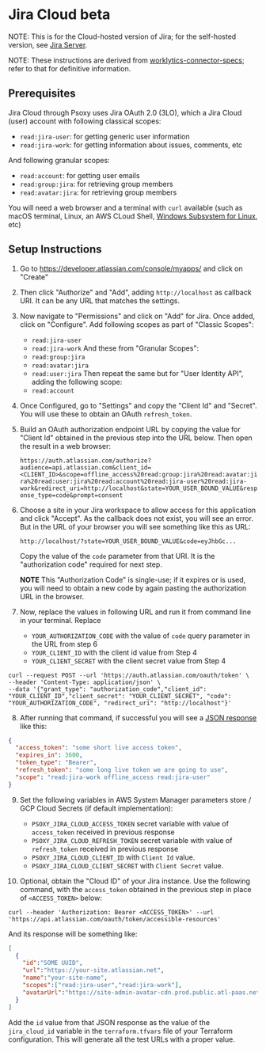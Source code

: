 # Jira Cloud **beta**

NOTE: This is for the Cloud-hosted version of Jira; for the self-hosted version, see [Jira Server](jira-server.md).

NOTE: These instructions are derived from [worklytics-connector-specs](../../../infra/modules/worklytics-connector-specs/main.tf); refer to that for definitive information.

## Prerequisites

Jira Cloud through Psoxy uses Jira OAuth 2.0 (3LO), which a Jira Cloud (user) account with following
classical scopes:

  - `read:jira-user`: for getting generic user information
  - `read:jira-work`: for getting information about issues, comments, etc

And following granular scopes:
  - `read:account`: for getting user emails
  - `read:group:jira`: for retrieving group members
  - `read:avatar:jira`: for retrieving group members

You will need a web browser and a terminal with `curl` available (such as macOS terminal,
Linux, an AWS CLoud Shell, [Windows Subsystem for Linux](https://learn.microsoft.com/en-us/windows/wsl/install), etc)

## Setup Instructions

  1. Go to https://developer.atlassian.com/console/myapps/ and click on "Create"

  2. Then click "Authorize" and "Add", adding `http://localhost` as callback URI. It can be any URL
     that matches the settings.

  3. Now navigate to "Permissions" and click on "Add" for Jira. Once added, click on "Configure".
     Add following scopes as part of "Classic Scopes":
       - `read:jira-user`
       - `read:jira-work`
     And these from "Granular Scopes":
       - `read:group:jira`
       - `read:avatar:jira`
       - `read:user:jira`
     Then repeat the same but for "User Identity API", adding the following scope:
       - `read:account`

  4. Once Configured, go to "Settings" and copy the "Client Id" and "Secret". You will use these to
     obtain an OAuth `refresh_token`.

  5. Build an OAuth authorization endpoint URL by copying the value for "Client Id" obtained in the
     previous step into the URL below. Then open the result in a web browser:

     `https://auth.atlassian.com/authorize?audience=api.atlassian.com&client_id=<CLIENT_ID>&scope=offline_access%20read:group:jira%20read:avatar:jira%20read:user:jira%20read:account%20read:jira-user%20read:jira-work&redirect_uri=http://localhost&state=YOUR_USER_BOUND_VALUE&response_type=code&prompt=consent`

  6. Choose a site in your Jira workspace to allow access for this application and click "Accept".
     As the callback does not exist, you will see an error. But in the URL of your browser you will see
     something like this as URL:

     `http://localhost/?state=YOUR_USER_BOUND_VALUE&code=eyJhbGc...`

     Copy the value of the `code` parameter from that URI. It is the "authorization code" required
     for next step.

     **NOTE** This "Authorization Code" is single-use; if it expires or is used, you will need to obtain
     a new code by  again pasting the authorization URL in the browser.

  7. Now, replace the values in following URL and run it from command line in your terminal. Replace
      - `YOUR_AUTHORIZATION_CODE` with the value of `code` query parameter in the URL from step 6
      - `YOUR_CLIENT_ID` with the client id value from Step 4
      - `YOUR_CLIENT_SECRET` with the client secret value from Step 4

```shell
curl --request POST --url 'https://auth.atlassian.com/oauth/token' \
--header 'Content-Type: application/json' \
--data '{"grant_type": "authorization_code","client_id": "YOUR_CLIENT_ID","client_secret": "YOUR_CLIENT_SECRET", "code": "YOUR_AUTHORIZATION_CODE", "redirect_uri": "http://localhost"}'
```
  8. After running that command, if successful you will see a [JSON response](https://developer.atlassian.com/cloud/jira/platform/oauth-2-3lo-apps/#2--exchange-authorization-code-for-access-token) like this:

```json
{
  "access_token": "some short live access token",
  "expires_in": 3600,
  "token_type": "Bearer",
  "refresh_token": "some long live token we are going to use",
  "scope": "read:jira-work offline_access read:jira-user"
}
```

9. Set the following variables in AWS System Manager parameters store / GCP Cloud Secrets (if default implementation):
     - `PSOXY_JIRA_CLOUD_ACCESS_TOKEN` secret variable with value of `access_token` received in previous response
     - `PSOXY_JIRA_CLOUD_REFRESH_TOKEN` secret variable with value of `refresh_token` received in previous response
     - `PSOXY_JIRA_CLOUD_CLIENT_ID` with `Client Id` value.
     - `PSOXY_JIRA_CLOUD_CLIENT_SECRET` with `Client Secret` value.

 10. Optional, obtain the "Cloud ID" of your Jira instance. Use the following command, with the
    `access_token` obtained in the previous step in place of `<ACCESS_TOKEN>` below:

```shell
curl --header 'Authorization: Bearer <ACCESS_TOKEN>' --url 'https://api.atlassian.com/oauth/token/accessible-resources'
```


   And its response will be something like:

```json
[
  {
    "id":"SOME UUID",
    "url":"https://your-site.atlassian.net",
    "name":"your-site-name",
    "scopes":["read:jira-user","read:jira-work"],
    "avatarUrl":"https://site-admin-avatar-cdn.prod.public.atl-paas.net/avatars/240/rocket.png"
  }
]
```

  Add the `id` value from that JSON response as the value of the `jira_cloud_id` variable in the
  `terraform.tfvars` file of your Terraform configuration. This will generate all the test URLs with
  a proper value.
